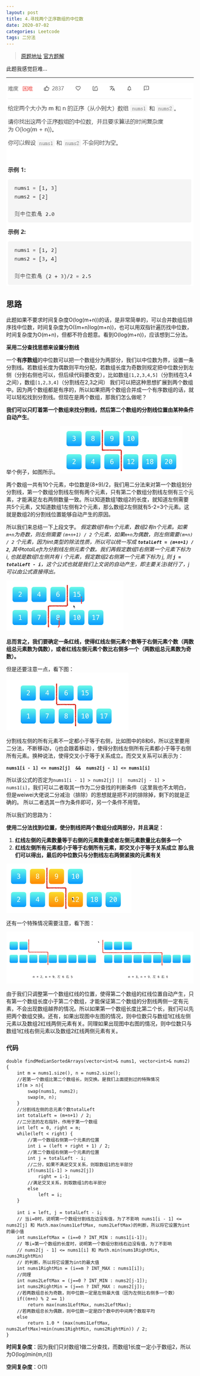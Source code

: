 ```yaml
---
layout: post
title: 4.寻找两个正序数组的中位数
date: 2020-07-02 
categories: Leetcode
tags: 二分法
---
```


> [原题地址](https://leetcode-cn.com/problems/median-of-two-sorted-arrays/) 
> [官方题解](https://leetcode-cn.com/problems/median-of-two-sorted-arrays/solution/xun-zhao-liang-ge-you-xu-shu-zu-de-zhong-wei-s-114/) 

此题我感觉巨难... 

---

![](/images/posts/2020/07/0203.png)

## 思路

此题如果不要求时间复杂度O(log(m+n))的话，是非常简单的，可以合并数组后排序找中位数，时间复杂度为O((m+n)log(m+n))，也可以用双指针遍历找中位数，时间复杂度为O(m+n)，但都不符合题意。看到O(log(m+n))，应该想到二分法。

**采用二分查找思想来设置分割线**

一个**有序数组**的中位数可以把一个数组分为两部分，我们以中位数为界，设置一条分割线。若数组长度为偶数则平均分配，若数组长度为奇数则规定把中位数分到左侧（分到右侧也可以，但后续代码要改变），比如数组`[1,2,3,4,5]`（分割线在3,4之间），数组`[1,2,3,4]`（分割线在2,3之间）
我们可以把这种思想扩展到两个数组中。因为两个数组都是有序的，所以如果把两个数组合并成一个有序数组的话，就可以轻松找到分割线。但现在是两个数组，那我们怎么做呢？

**我们可以只盯着第一个数组来找分割线，然后第二个数组的分割线位置由某种条件自动产生**。

举个例子，如图所示。
![](/images/posts/2020/07/0204.png)

两个数组一共有10个元素，中位数是(8+9)/2，我们用二分法来对第一个数组划分分割线，第一个数组分割线左侧有两个元素，只有第二个数组分割线左侧有三个元素，才能满足左右两侧数量一致。所以知道数组1数组2的长度，就知道左侧需要共5个元素，又知道数组1左侧有2个元素，那么数组2左侧就有5-2=3个元素。这就是数组2的分割线位置能够自动产生的原因。

所以我们来总结一下上段文字。
*假定数组1有m个元素，数组2有n个元素。如果`m+n`为奇数，则左侧需要 `(m+n+1) / 2` 个元素，如果`m+n`为偶数，则左侧需要`(m+n) / 2` 个元素，因为int类型的除法性质，所以可以统一写成 **`totalLeft = (m+n+1) / 2`**, 其中totalLeft为分割线左侧元素个数。我们再假定数组1右侧第一个元素下标为 i, 也就是数组1左侧共有 i 个元素，假定数组2右侧第一个元素下标为 j, 则  **`j = totalLeft - i`**，这个公式也就是我们上文说的自动产生，即主要关注i就行了，j可以由公式直接得出。*

![](/images/posts/2020/07/0205.png)

**总而言之，我们要确定一条红线，使得红线左侧元素个数等于右侧元素个数（两数组总元素数为偶数），或者红线左侧元素个数比右侧多一个（两数组总元素数为奇数）。**

但是还要注意一点，看下图：
![](/images/posts/2020/07/0206.png)

分割线左侧的所有元素不一定都小于等于右侧，比如图中的8和6，所以这里要用二分法，不断移动i，（j也会跟着移动），使得分割线左侧所有元素都小于等于右侧所有元素。换种说法，使得交叉小于等于关系成立。而交叉关系可以表示为：

**`nums1[i - 1] <= nums2[j]  &&  nums2[j - 1] <= nums1[i]`**

所以该公式的否定为`nums1[i - 1] > nums2[j] ||  nums2[j - 1] > nums1[i]`，我们可以二者取其一作为二分查找的判断条件（这里我也不太明白，但是weiwei大佬说二分减治（排除）的思想就是把不对的排除掉，剩下的就是正确的。  所以二者选其一作为条件即可，另一个条件不用管。

所以我们的思路为：

**使用二分法找到i位置，使分割线把两个数组分成两部分，并且满足：**

1. **红线左侧的元素数量等于右侧的元素数量或者左侧元素数量比右侧多一个**
2. **红线左侧所有元素都小于等于右侧所有元素，即交叉小于等于关系成立**
**那么我们可以得出，最后的中位数只与分割线左右两侧紧挨的元素有关**

![](/images/posts/2020/07/0207.png)

还有一个特殊情况需要注意，看下图：

![](/images/posts/2020/07/0208.png)

由于我们只调整第一个数组红线的位置，使得第二个数组的红线位置自动产生，只有第一个数组长度小于第二个数组，才能保证第二个数组的分割线两侧一定有元素，不会出现数组越界的情况。所以如果第一个数组长度比第二个长，我们可以先把两个数组交换。还有，如果出现图中左图的情况，则中位数只与数组1红线左侧元素以及数组2红线两侧元素有关。同理如果出现图中右图的情况，则中位数只与数组1红线右侧元素以及数组2红线两侧元素有关。

### 代码
```
double findMedianSortedArrays(vector<int>& nums1, vector<int>& nums2) {
    int m = nums1.size(), n = nums2.size();
    //若第一个数组比第二个数组长，则交换。是我们上面提到过的特殊情况
    if(m > n){
        swap(nums1, nums2);
        swap(m, n);
    }
    //分割线左侧的总元素个数totalLeft
    int totalLeft = (m+n+1) / 2;
    //二分法的左右指针，作用于第一个数组
    int left = 0, right = m;
    while(left < right) {
        //第一个数组右侧第一个元素的位置
        int i = (left + right + 1) / 2;
        //第二个数组右侧第一个元素的位置
        int j = totalLeft - i;
        //二分，如果不满足交叉关系，则取数组1的左半部分
        if(nums1[i-1] > nums2[j])
            right = i-1;
        //满足交叉关系，则取数组1的右半部分
        else
            left = i;
    }

    int i = left, j = totalLeft - i;
    // 当i=0时，说明第一个数组分割线左边没有值，为了不影响 nums1[i - 1] <= nums2[j] 和 Math.max(nums1LeftMax, nums2LeftMax)的判断，所以将它设置为int的最小值
    int nums1LeftMax = (i==0 ? INT_MIN : nums1[i-1]);
    // 等i=第一个数组的长度时，说明第一个数组分割线右边没有值，为了不影响
    // nums2[j - 1] <= nums1[i] 和 Math.min(nums1RightMin, nums2RightMin)
    // 的判断，所以将它设置为int的最大值
    int nums1RightMin = (i==m ? INT_MAX : nums1[i]);
    //同理
    int nums2LeftMax = (j==0 ? INT_MIN : nums2[j-1]);
    int nums2RightMin = (j==n ? INT_MAX : nums2[j]);
    //若两数组总长为奇数，则中位数一定是左侧最大值（因为左侧比右侧多一个数）
    if((m+n) % 2 == 1)
        return max(nums1LeftMax, nums2LeftMax);
    //若两数组总长为偶数，则中位数一定是四个数中的中间两个数取平均    
    else
        return 1.0 * (max(nums1LeftMax, nums2LeftMax)+min(nums1RightMin, nums2RightMin)) / 2;
}
```

**时间复杂度**：因为我们只对数组1做二分查找，而数组1长度一定小于数组2，所以为O(log(min(m,n)))

**空间复杂度**：O(1)

